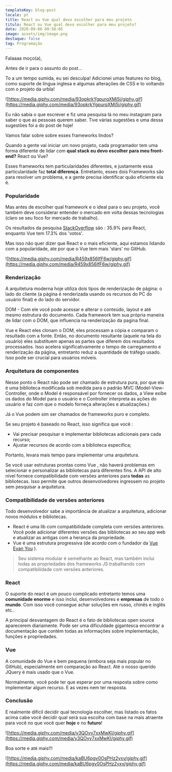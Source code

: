 ```yaml
---
templateKey: blog-post
locale: pt
title: React ou Vue qual devo escolher para meu projeto
titulo: React ou Vue qual devo escolher para meu projeto?
data: 2020-09-08 09:58:05
image: assets/img/image.png
destaque: false
tag: Programação
---
```


Falaaaa moço(a),

Antes de ir para o assunto do post...

To a um tempo sumida, eu sei desculpa!
Adicionei umas features no blog, como suporte de língua inglesa e algumas alterações de CSS e to voltando com o projeto da urbla!

![https://media.giphy.com/media/93opkrkYgpurqXMj5j/giphy.gif](https://media.giphy.com/media/93opkrkYgpurqXMj5j/giphy.gif)

Eu não sabia o que escrever e fiz uma pesquisa lá no meu instagram para saber o que as pessoas querem saber. Tive várias sugestões e uma dessa sugestões foi a do post de hoje!

Vamos falar sobre sobre esses frameworks lindos?

Quando a gente vai iniciar um novo projeto, cada programador tem uma forma diferente de lidar com **qual stack eu devo escolher para meu front-end?** React ou Vue?

Esses frameworks tem particularidades diferentes, e justamente essa particularidade faz **total diferença**. Entretanto, esses dois Frameworks são para resolver um problema, e a gente precisa identificar quão eficiente ela é.

### Popularidade

Mas antes de escolher qual framework e o ideal para o seu projeto, você também deve considerar entender o mercado em volta dessas tecnologias (claro se seu foco for mercado de trabalho).

Os resultados da pesquisa [StackOverflow](https://insights.stackoverflow.com/survey/2020#most-popular-technologies) são : 35.9% para React, enquanto Vue tem 17.3% dos 'votos'.

Mas isso não quer dizer que React e o mais eficiente, aqui estamos lidando com a popularidade, ate por que o Vue tem mais 'stars' no GitHub.

![https://media.giphy.com/media/R459x856IfF6w/giphy.gif](https://media.giphy.com/media/R459x856IfF6w/giphy.gif)

### Renderização

A arquitetura moderna hoje utiliza dois tipos de renderização de página: o lado do cliente (a página é renderizada usando os recursos do PC do usuário final) e do lado do servidor.

DOM - Com ele você pode acessar e alterar o conteúdo, layout e até mesmo estrutura do documento. Cada framework tem sua própria maneira de lidar com o DOM, que influencia na renderização da pagina final.

Vue e React eles clonam o DOM, eles processam a cópia e comparam o resultado com a fonte. Então, no documento resultante (aquele na tela do usuário) eles substituem apenas as partes que diferem dos resultados processados. Isso acelera significativamente o tempo de carregamento e renderização da página, entretanto reduz a quantidade de tráfego usado. Isso pode ser crucial para usuários móveis.

### Arquitetura de componentes

Nesse ponto o React não pode ser chamado de estrutura pura, por que ela é uma biblioteca modificada sob medida para o padrão MVC (Model-View-Controller, onde o Model é responsável por fornecer os dados, a View exibe os dados do Model para o usuário e o Controller interpreta as ações do usuário e faz com que o modelo forneça alterações e atualizações.)

Já o Vue podem sim ser chamados de frameworks puro e completo.

Se seu projeto é baseado no React, isso significa que você :

- Vai precisar pesquisar e implementar bibliotecas adicionais para cada recurso;
- Ajustar recursos de acordo com a biblioteca especifica;

Portanto, levara mais tempo para implementar uma arquitetura.

Se você usar estruturas prontas como Vue , não haverá problemas em selecionar e personalizar as bibliotecas para diferentes fins. A API de alto nível fornece compatibilidade com versões anteriores para **todas** as bibliotecas. Isso permite que outros desenvolvedores ingressem no projeto sem pesquisar a arquitetura.

### Compatibilidade de versões anteriores

Todo desenvolvedor sabe a importância de atualizar a arquitetura, adicionar novos módulos e bibliotecas.

- React é uma lib com compatibilidade completa com versões anteriores. Você pode adicionar diferentes versões das bibliotecas ao seu app web e atualizar as antigas com a herança da propriedade.
- Vue é uma estrutura progressiva (de acordo com o fundador da [Vue Evan You](https://www.youtube.com/watch?v=p2P3z7p_zTI&ab_channel=VueNYC) ).

> Seu sistema modular é semelhante ao React, mas também inclui todas as propriedades dos frameworks JS trabalhando com compatibilidade com versões anteriores.

### React

O suporte do react é um pouco complicado entretanto temos uma **comunidade enorme** e isso inclui, desenvolvedores e **empresas** de todo o **mundo**. Com isso você consegue achar soluções em russo, chinês e inglês etc..

A principal desvantagem do React é o fato de bibliotecas open source aparecerem diariamente. Pode ser uma dificuldade gigantesca encontrar a documentação que contém todas as informações sobre implementação, funções e propriedades.

### Vue

A comunidade do Vue e bem pequena (embora seja mais popular no GitHub), especialmente em comparação ao React. Até o nosso querido JQuery é mais usado que o Vue.

Normalmente, você pode ter que esperar por uma resposta sobre como implementar algum recurso. E as vezes nem ter resposta.

### Conclusão

E realmente difícil decidir qual tecnologia escolher, mas listado os fatos acima cabe você decidir qual será sua escolha com base na mais atraente para você no que você quer **hoje** e no **futuro**!

![https://media.giphy.com/media/y3QOvy7xxMwKI/giphy.gif](https://media.giphy.com/media/y3QOvy7xxMwKI/giphy.gif)

Boa sorte e até mais!!!

![https://media.giphy.com/media/kaBU6pgv0OsPHz2yxy/giphy.gif](https://media.giphy.com/media/kaBU6pgv0OsPHz2yxy/giphy.gif)
